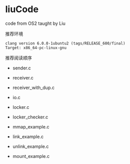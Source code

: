 # liuCode

code from OS2 taught by Liu


推荐环境
``` shell
clang version 6.0.0-1ubuntu2 (tags/RELEASE_600/final)
Target: x86_64-pc-linux-gnu
```


推荐阅读顺序


- sender.c
- receiver.c
- receiver_with_dup.c
- io.c

- locker.c
- locker_checker.c

- mmap_example.c

- link_example.c
- unlink_example.c

- mount_example.c
